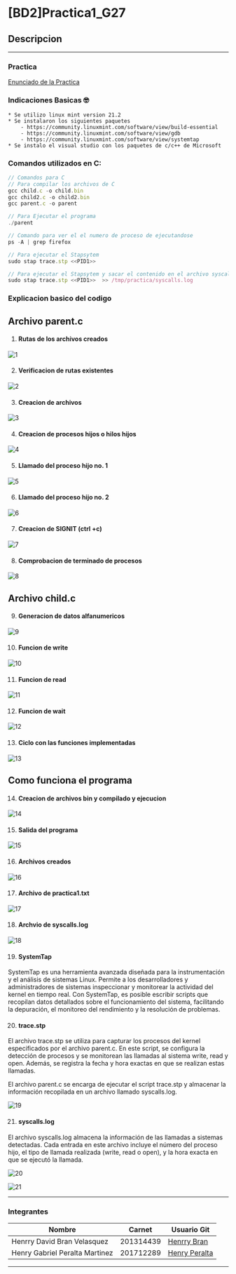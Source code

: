 # [BD2]Practica1_G27

## Descripcion 
___
### Practica
[Enunciado de la Practica](./Img/Enunciado%20Practica%201.pdf)

### Indicaciones Basicas :nerd_face:
    * Se utilizo linux mint version 21.2
    * Se instalaron los siguientes paquetes
        - https://community.linuxmint.com/software/view/build-essential
        - https://community.linuxmint.com/software/view/gdb
        - https://community.linuxmint.com/software/view/systemtap
    * Se instalo el visual studio con los paquetes de c/c++ de Microsoft

### Comandos utilizados en C:
```javascript
// Comandos para C
// Para compilar los archivos de C
gcc child.c -o child.bin
gcc child2.c -o child2.bin
gcc parent.c -o parent

// Para Ejecutar el programa 
./parent

// Comando para ver el el numero de proceso de ejecutandose
ps -A | grep firefox

// Para ejecutar el Stapsytem
sudo stap trace.stp <<PID1>> 

// Para ejecutar el Stapsytem y sacar el contenido en el archivo syscalls.log
sudo stap trace.stp <<PID1>>  >> /tmp/practica/syscalls.log
```

### Explicacion basico del codigo

## Archivo parent.c

1. #### Rutas de los archivos creados

![1](./Img/1.png)

2. #### Verificacion de rutas existentes

![2](./Img/2.png)

3. #### Creacion de archivos

![3](./Img/3.png)

4. #### Creacion de procesos hijos o hilos hijos

![4](./Img/4.png)

5. #### Llamado del proceso hijo no. 1

![5](./Img/5.png)

6. #### Llamado del proceso hijo no. 2

![6](./Img/6.png)

7. #### Creacion de SIGNIT (ctrl +c)

![7](./Img/7.png)

8. #### Comprobacion de terminado de procesos

![8](./Img/8.png)

## Archivo child.c

9. #### Generacion de datos alfanumericos

![9](./Img/9.png)

10. #### Funcion de write

![10](./Img/10.png)

11. #### Funcion de read

![11](./Img/11.png)

12. #### Funcion de wait

![12](./Img/12.png)

13. #### Ciclo con las funciones implementadas

![13](./Img/13.png)

## Como funciona el programa

14. #### Creacion de archivos bin y compilado y ejecucion

![14](./Img/14.png)

15. #### Salida del programa

![15](./Img/15.png)

16. #### Archivos creados

![16](./Img/16.png)

17. #### Archivo de practica1.txt

![17](./Img/17.png)

18. #### Archvio de syscalls.log

![18](./Img/18.png)

19. #### SystemTap
SystemTap es una herramienta avanzada diseñada para la instrumentación y el análisis de sistemas Linux. Permite a los desarrolladores y administradores de sistemas inspeccionar y monitorear la actividad del kernel en tiempo real. Con SystemTap, es posible escribir scripts que recopilan datos detallados sobre el funcionamiento del sistema, facilitando la depuración, el monitoreo del rendimiento y la resolución de problemas.

20. #### trace.stp
El archivo trace.stp se utiliza para capturar los procesos del kernel especificados por el archivo parent.c. En este script, se configura la detección de procesos y se monitorean las llamadas al sistema write, read y open. Además, se registra la fecha y hora exactas en que se realizan estas llamadas.

El archivo parent.c se encarga de ejecutar el script trace.stp y almacenar la información recopilada en un archivo llamado syscalls.log.

![19](./Img/19.jpeg)

21. #### syscalls.log
El archivo syscalls.log almacena la información de las llamadas a sistemas detectadas. Cada entrada en este archivo incluye el número del proceso hijo, el tipo de llamada realizada (write, read o open), y la hora exacta en que se ejecutó la llamada.

![20](./Img/20.jpeg)

![21](./Img/21.jpeg)


___
### Integrantes
| Nombre | Carnet | Usuario Git |
|----------|----------|----------|
| Henrry David Bran Velasquez | 201314439 | [Henrry Bran](https://github.com/HenrryBran-Hub) |
| Henry Gabriel Peralta Martinez  | 201712289 | [Henry Peralta](https://github.com/HenryPeralta) |
___

